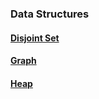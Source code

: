 ### Data Structures

#### [Disjoint Set](https://github.com/pvhoffman/Algorithms-and-Data-Structures/tree/master/Data%20Structures/Disjoint%20Set)
#### [Graph](https://github.com/pvhoffman/Algorithms-and-Data-Structures/tree/master/Data%20Structures/Graph)
#### [Heap](https://github.com/pvhoffman/Algorithms-and-Data-Structures/tree/master/Data%20Structures/Heap)

